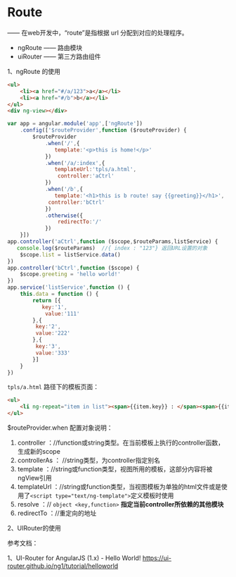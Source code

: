 # Route

—— 在web开发中，“route”是指根据 url 分配到对应的处理程序。

- ngRoute —— 路由模块
- uiRouter —— 第三方路由组件


1、ngRoute 的使用

```html
<ul>
    <li><a href="#/a/123">a</a></li>
    <li><a href="#/b">b</a></li>
</ul>
<div ng-view></div>
```

```javascript
var app = angular.module('app',['ngRoute'])
    .config(['$routeProvider',function ($routeProvider) {
        $routeProvider
            .when('/',{
               template:'<p>this is home!</p>'   
            })
            .when('/a/:index',{			
               templateUrl:'tpls/a.html',
                controller:'aCtrl'
            })
            .when('/b',{
               template:'<h1>this is b route! say {{greeting}}</h1>',
             controller:'bCtrl'
            })
            .otherwise({
                redirectTo:'/'
            })
    }])
app.controller('aCtrl',function ($scope,$routeParams,listService) {
   console.log($routeParams)  //{ index : "123"} 返回URL设置的对象
    $scope.list = listService.data()
})
app.controller('bCtrl',function ($scope) {
    $scope.greeting = 'hello world!'
})
app.service('listService',function () {
    this.data = function () {
        return [{
           key:'1',
            value:'111'
        },{
         key:'2',
         value:'222'
        },{
         key:'3',
         value:'333'
        }]
    }
})
```

`tpls/a.html` 路径下的模板页面：

```html
<ul>
    <li ng-repeat="item in list"><span>{{item.key}} : </span><span>{{item.value}}</span></li>
</ul>
```



$routeProvider.when 配置对象说明：

1. controller  ：//function或string类型。在当前模板上执行的controller函数，生成新的scope  
2. controllerAs ： //string类型，为controller指定别名  
3. template  ：//string或function类型，视图所用的模板，这部分内容将被ngView引用  
4. templateUrl  ：//string或function类型，当视图模板为单独的html文件或是使用了`<script type="text/ng-template">`定义模板时使用  
5. resolve ：// `object <key,function>`  **指定当前controller所依赖的其他模块**  
6. redirectTo ：//重定向的地址



2、UIRouter的使用





参考文档：

1、UI-Router for AngularJS (1.x) - Hello World!	https://ui-router.github.io/ng1/tutorial/helloworld



